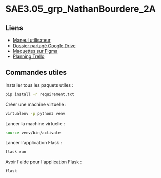 # SAE3.05_grp_NathanBourdere_2A

## Liens
- [Maneul utilisateur](https://github.com/NathanBourdere/SAE3.05_grp_NathanBourdere_2A/wiki)
- [Dossier partagé Google Drive](https://drive.google.com/drive/folders/1n3ntdANdTEU4EXUBkdOFUPeqhCDqvSGY?usp=sharing)
- [Maquettes sur Figma](https://www.figma.com/file/6Ac3W80ETHOQVFtlyHYx3N/Vacataire?node-id=0%3A1)
- [Planning Trello](https://trello.com/invite/saes305/ATTI4c2f89044ce7c7d1f58ca0dca85d3adaB77ECDE7)

## Commandes utiles
Installer tous les paquets utiles :
```sh
pip install -r requirement.txt
```
Créer une machine virtuelle :
```sh
virtualenv -p python3 venv
```
Lancer la machine virtuelle :
```sh
source venv/bin/activate
```
Lancer l'application Flask :
```sh
flask run
```
Avoir l'aide pour l'application Flask :
```sh
flask
